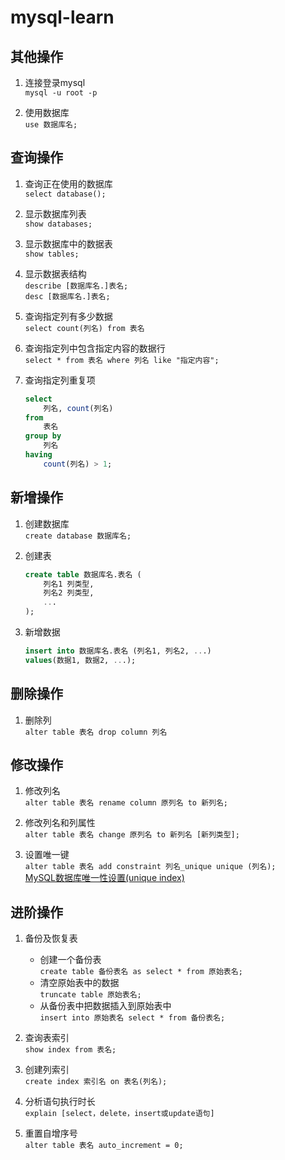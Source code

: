 # mysql-learn

## 其他操作

1. 连接登录mysql  
`mysql -u root -p`

2. 使用数据库  
`use 数据库名;`

## 查询操作

1. 查询正在使用的数据库  
`select database();`

2. 显示数据库列表  
`show databases;`

3. 显示数据库中的数据表  
`show tables;`

4. 显示数据表结构  
`describe [数据库名.]表名;`  
`desc [数据库名.]表名;`

5. 查询指定列有多少数据  
`select count(列名) from 表名`

6. 查询指定列中包含指定内容的数据行  
`select * from 表名 where 列名 like "指定内容";`

7. 查询指定列重复项

    ```sql
    select
        列名, count(列名)
    from
        表名
    group by
        列名
    having
        count(列名) > 1;
    ```

## 新增操作

1. 创建数据库  
`create database 数据库名;`

2. 创建表  

    ```sql
    create table 数据库名.表名 (
        列名1 列类型,
        列名2 列类型,
        ...
    );
    ```

3. 新增数据  

    ```sql
    insert into 数据库名.表名 (列名1, 列名2, ...)
    values(数据1, 数据2, ...);
    ```

## 删除操作

1. 删除列  
`alter table 表名 drop column 列名`

## 修改操作

1. 修改列名  
`alter table 表名 rename column 原列名 to 新列名;`

2. 修改列名和列属性  
`alter table 表名 change 原列名 to 新列名 [新列类型];`

3. 设置唯一键  
`alter table 表名 add constraint 列名_unique unique (列名);`  
[MySQL数据库唯一性设置(unique index)](https://www.jianshu.com/p/9d709da221ab)

## 进阶操作

1. 备份及恢复表  
    - 创建一个备份表  
    `create table 备份表名 as select * from 原始表名;`
    - 清空原始表中的数据  
    `truncate table 原始表名;`
    - 从备份表中把数据插入到原始表中  
    `insert into 原始表名 select * from 备份表名;`

2. 查询表索引  
`show index from 表名;`

3. 创建列索引  
`create index 索引名 on 表名(列名);`

4. 分析语句执行时长  
`explain [select，delete，insert或update语句]`

5. 重置自增序号  
`alter table 表名 auto_increment = 0;`
